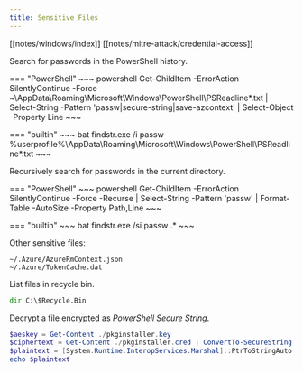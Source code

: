 ```yaml
---
title: Sensitive Files
---
```


[[notes/windows/index]] [[notes/mitre-attack/credential-access]]

Search for passwords in the PowerShell history.

=== "PowerShell"
    ~~~ powershell
    Get-ChildItem -ErrorAction SilentlyContinue -Force ~\AppData\Roaming\Microsoft\Windows\PowerShell\PSReadline\*.txt | Select-String -Pattern 'passw|secure-string|save-azcontext' | Select-Object -Property Line
    ~~~

=== "builtin"
    ~~~ bat
    findstr.exe /i passw %userprofile%\AppData\Roaming\Microsoft\Windows\PowerShell\PSReadline\*.txt
    ~~~

Recursively search for passwords in the current directory.

=== "PowerShell"
    ~~~ powershell
    Get-ChildItem -ErrorAction SilentlyContinue -Force -Recurse | Select-String -Pattern 'passw' | Format-Table -AutoSize -Property Path,Line
    ~~~

=== "builtin"
    ~~~ bat
    findstr.exe /si passw .\*
    ~~~

Other sensitive files:

~~~
~/.Azure/AzureRmContext.json
~/.Azure/TokenCache.dat
~~~

List files in recycle bin.

~~~ bat
dir C:\$Recycle.Bin
~~~

Decrypt a file encrypted as *PowerShell Secure String*.

~~~ powershell
$aeskey = Get-Content ./pkginstaller.key
$ciphertext = Get-Content ./pkginstaller.cred | ConvertTo-SecureString -Key $aeskey
$plaintext = [System.Runtime.InteropServices.Marshal]::PtrToStringAuto([System.Runtime.InteropServices.Marshal]::SecureStringToBSTR($ciphertext))
echo $plaintext
~~~
